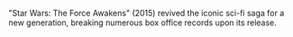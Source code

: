 "Star Wars: The Force Awakens" (2015) revived the iconic sci-fi saga for a new generation, breaking numerous box office records upon its release.
